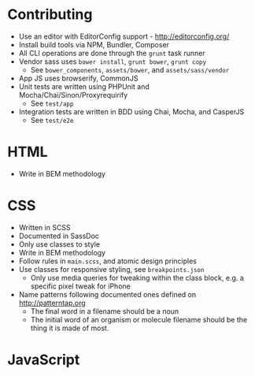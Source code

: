 # Contributing

- Use an editor with EditorConfig support - http://editorconfig.org/
- Install build tools via NPM, Bundler, Composer
- All CLI operations are done through the `grunt` task runner
- Vendor sass uses `bower install`, `grunt bower`, `grunt copy`
  - See `bower_components`, `assets/bower`, and `assets/sass/vendor`
- App JS uses browserify, CommonJS
- Unit tests are written using PHPUnit and Mocha/Chai/Sinon/Proxyrequirify
  - See `test/app`
- Integration tests are written in BDD using Chai, Mocha, and CasperJS
  - See `test/e2e`

# HTML

- Write in BEM methodology

# CSS

- Written in SCSS
- Documented in SassDoc
- Only use classes to style
- Write in BEM methodology
- Follow rules in `main.scss`, and atomic design principles
- Use classes for responsive styling, see `breakpoints.json`
  - Only use media queries for tweaking within the class block, e.g. a specific
    pixel tweak for iPhone
- Name patterns following documented ones defined on http://patterntap.org
  - The final word in a filename should be a noun
  - The initial word of an organism or molecule filename should be the thing
    it is made of most.

# JavaScript


